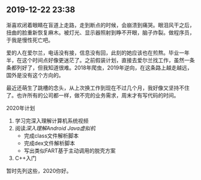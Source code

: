 ## 2019-12-22 23:38

渐喜欢闭着眼睛在盲道上走路，走到断点的时候，会崩溃到痛哭。眼泪风干之后，扭曲的脸重新恢复麻木。被灯光、显示器照射到睁不开眼，脑子炸裂。做程序员，于我是慢性死亡吧。

爱的人在爱尔兰，电话没有接，信息没有回，此刻的她应该也在煎熬。毕业一年半，在这个时间点好像更迷茫了。之前假装计划，直接去爱尔兰找工作，虽然一条条都列好了，但我知道很难。2018年爬虫，2019年逆向，在这条路上越走越远，国外是没有这个方向的。

最近还萌生了跳槽的念头，从上次换工作到现在不过几个月，我好像又坚持不住了。也许所有的公司都一样，做不完的业务需求，周末才有写代码的时间。

2020年计划

1. 学习完深入理解计算机系统视频
2. 阅读*深入理解Android Java虚拟机* 
    * 完成class文件解析脚本
    * 完成dex文件解析脚本
    * 写出类似FART基于主动调用的脱壳方案
3. C++入门


暂时先列这些，2020你好。
